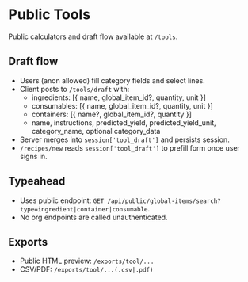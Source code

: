 # Public Tools

Public calculators and draft flow available at `/tools`.

## Draft flow
- Users (anon allowed) fill category fields and select lines.
- Client posts to `/tools/draft` with:
  - ingredients: [{ name, global_item_id?, quantity, unit }]
  - consumables: [{ name, global_item_id?, quantity, unit }]
  - containers: [{ name?, global_item_id?, quantity }]
  - name, instructions, predicted_yield, predicted_yield_unit, category_name, optional category_data
- Server merges into `session['tool_draft']` and persists session.
- `/recipes/new` reads `session['tool_draft']` to prefill form once user signs in.

## Typeahead
- Uses public endpoint: `GET /api/public/global-items/search?type=ingredient|container|consumable`.
- No org endpoints are called unauthenticated.

## Exports
- Public HTML preview: `/exports/tool/...`
- CSV/PDF: `/exports/tool/...(.csv|.pdf)`
